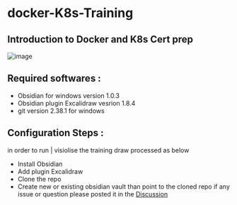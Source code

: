# docker-K8s-Training

## Introduction to Docker and K8s Cert prep

![image](https://user-images.githubusercontent.com/119819132/206928408-1dea0fd9-6edb-40a1-b5d1-77c9a6efa999.png)

## Required softwares : 

* Obsidian for windows  version 1.0.3 
* Obsidian plugin Excalidraw vesrion 1.8.4
* git version 2.38.1 for windows 

## Configuration Steps :

in order to run | visiolise the training draw processed as below 
- Install Obsidian
- Add plugin Excalidraw 
- Clone the repo 
- Create new or existing obsidian vault than point to the cloned repo 
if any issue or question please posted it in the [Discussion](https://github.com/openscaler-training/docker-K8s-Training/discussions)
